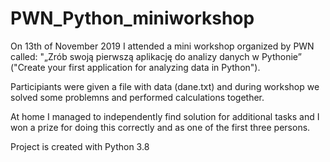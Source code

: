 # PWN_Python_miniworkshop

On 13th of November 2019 I attended a mini workshop organized by PWN called: 
"„Zrób swoją pierwszą aplikację do analizy danych w Pythonie”
("Create your first application for analyzing data in Python").

Participiants were given a file with data (dane.txt) and during workshop we solved some problemns and performed calculations together.

At home I managed to independently find solution for additional tasks and I won a prize for doing this correctly and as one of the first three persons.

Project is created with Python 3.8
